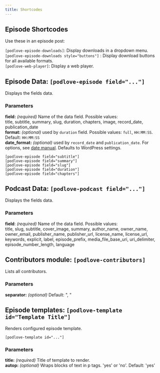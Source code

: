 ```yaml
---
title: Shortcodes
---
```


## Episode Shortcodes

Use these in an episode post:

`[podlove-episode-downloads]`: Display downloads in a dropdown menu.  
`[podlove-episode-downloads style="buttons"]` : Display download buttons for all available formats.  
`[podlove-web-player]`: Display a web player.

## Episode Data: `[podlove-episode field="..."]`

Displays the fields data.

### Parameters

**field:** _(required)_ Name of the data field. Possible values:  
title, subtitle, summary, slug, duration, chapters, image, record_date, publication_date  
**format:** _(optional)_ used by `duration` field. Possible values: `full`, `HH:MM:SS`. Default: `HH:MM:SS`  
**date_format:** _(optional)_ used by `record_date` and `publication_date`. For options, see [date manual](http://php.net/manual/en/function.date.php). Defaults to WordPress settings.

```
[podlove-episode field="subtitle"]
[podlove-episode field="summary"]
[podlove-episode field="slug"]
[podlove-episode field="duration"]
[podlove-episode field="chapters"]
```

## Podcast Data: `[podlove-podcast field="..."]`
Displays the fields data.  

### Parameters

**field**: *(required)* Name of the data field. Possible values:  
title, slug, subtitle, cover_image, summary, author_name, owner_name, owner_email,
publisher_name, publisher_url, license_name, license_url, keywords, explicit,
label, episode_prefix, media_file_base_uri, uri_delimiter, episode_number_length, language

## Contributors module: `[podlove-contributors]`

Lists all contributors.

### Parameters

**separator:** _(optional)_ Default: ", "

## Episode templates: `[podlove-template id="Template Title"]`

Renders configured episode template.

`[podlove-template id="..."]`

### Parameters

**title:** _(required)_ Title of template to render.  
**autop:** _(optional)_ Wraps blocks of text in p tags. 'yes' or 'no'. Default: 'yes'

